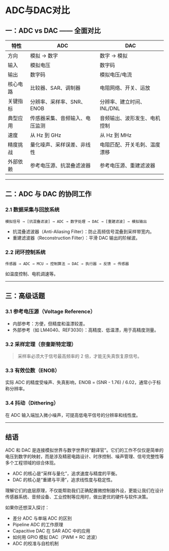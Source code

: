 # ADC与DAC对比

## 一：ADC vs DAC —— 全面对比

| 特性     | ADC                            | DAC                          |
| -------- | ------------------------------ | ---------------------------- |
| 方向     | 模拟 → 数字                    | 数字 → 模拟                  |
| 输入     | 模拟电压                       | 数字码                       |
| 输出     | 数字码                         | 模拟电压/电流                |
| 核心电路 | 比较器、SAR、调制器            | 电阻网络、开关、运放         |
| 关键指标 | 分辨率、采样率、SNR、ENOB      | 分辨率、建立时间、INL/DNL    |
| 典型应用 | 传感器采集、音频输入、电压监测 | 音频输出、波形发生、电机控制 |
| 速度     | 从 Hz 到 GHz                   | 从 Hz 到 MHz                 |
| 精度挑战 | 量化噪声、采样误差、非线性     | 电阻匹配、开关毛刺、温度漂移 |
| 外部依赖 | 参考电压源、抗混叠滤波器       | 参考电压源、重建滤波器       |

------



## 二：ADC 与 DAC 的协同工作

### 2.1 数据采集与回放系统

```Plain
模拟信号 → [抗混叠滤波] → ADC → 数字处理 → DAC → [重建滤波] → 模拟输出
```

- 抗混叠滤波器（Anti-Aliasing Filter）：防止高频信号混叠到采样带宽内。
- 重建滤波器（Reconstruction Filter）：平滑 DAC 输出的阶梯波。



### 2.2 闭环控制系统

```Plain
传感器 → ADC → MCU → 控制算法 → DAC → 执行器 → 反馈 → 传感器
```

如温度控制、电机调速等。

------



## 三：高级话题

### 3.1 参考电压源（Voltage Reference）

- 内部参考：方便，但精度和温漂较差。
- 外部参考（如 LM4040、REF3030）：高精度、低温漂，用于高精度测量。



### 3.2 采样定理（奈奎斯特定理）

> 采样率必须大于信号最高频率的 2 倍，才能无失真恢复原信号。



### 3.3 有效位数（ENOB）

实际 ADC 的精度受噪声、失真影响，ENOB = (SNR - 1.76) / 6.02，通常小于标称分辨率。



### 3.4 抖动（Dithering）

在 ADC 输入端加入微小噪声，可提高低电平信号的分辨率和线性度。

------



## 结语

ADC 和 DAC 是连接模拟世界与数字世界的“翻译官”。它们的工作不仅仅是简单的电压到数字的映射，而是涉及精密电路设计、时序控制、噪声管理、信号完整性等多个工程领域的综合体现。

- ADC 的核心是“采样与量化”，追求速度与精度的平衡。
- DAC 的核心是“重建与平滑”，追求线性度与稳定性。

理解它们的底层原理，不仅能帮助我们正确配置微控制器外设，更能让我们在设计传感器系统、音频设备、工业控制等应用时，做出更优的硬件与软件决策。

如果你还想深入探讨：

- 差分 ADC 与单端 ADC 的区别
- Pipeline ADC 的工作原理
- Capacitive DAC 在 SAR ADC 中的应用
- 如何用 GPIO 模拟 DAC（PWM + RC 滤波）
- ADC 的校准与自检机制